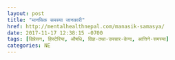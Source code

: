 ```yaml
---
layout: post
title: "मानसिक समस्या जानकारी"
href: http://mentalhealthnepal.com/manasik-samasya/
date: 2017-11-17 12:38:15 -0700
tags: [डिप्रेसन, हिस्टेरिया, औषधि, विज्ञ-तथा-उपचार-केन्द, आत्तिने-समस्या]
categories: NE
---
```

